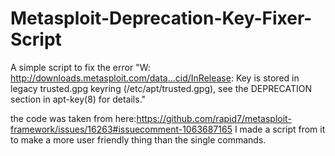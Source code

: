 # Metasploit-Deprecation-Key-Fixer-Script
A simple script to fix the error "W: http://downloads.metasploit.com/data...cid/InRelease: Key is stored in legacy trusted.gpg keyring (/etc/apt/trusted.gpg), see the DEPRECATION section in apt-key(8) for details."

the code was taken from here:https://github.com/rapid7/metasploit-framework/issues/16263#issuecomment-1063687165
I made a script from it to make a more user friendly thing than the single commands. 
